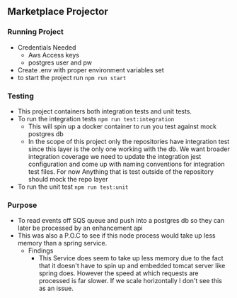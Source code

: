 Marketplace Projector
-

### Running Project
- Credentials Needed
  - Aws Access keys
  - postgres user and pw 
- Create .env with proper environment variables set
- to start the project run `npm run start`

### Testing
- This project containers both integration tests and unit tests. 
- To run the integration tests `npm run test:integration`
    - This will spin up a docker container to run you test against mock postgres db
    - In the scope of this project only the repositories have integration test since this layer 
    is the only one working with the db. We want broader integration coverage we need to update the 
    integration jest configuration and come up with naming conventions for integration test files. For 
    now Anything that is test outside of the repository should mock the repo layer
- To run the unit test `npm run test:unit`

### Purpose
- To read events off SQS queue and push into a postgres db so they can later be processed by 
an enhancement api
- This was also a P.O.C to see if this node process would take up less memory than a spring service. 
    - Findings
        - This Service does seem to take up less memory due to the fact that it doesn't have to spin
        up and embedded tomcat server like spring does. However the speed at which requests are processed is far slower.
        If we scale horizontally I don't see this as an issue. 